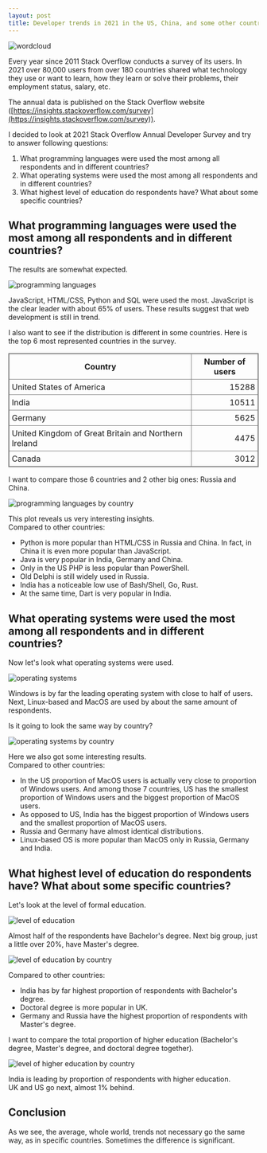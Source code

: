 ```yaml
---
layout: post
title: Developer trends in 2021 in the US, China, and some other countries.
---
```

<style>
table {
    border-collapse: collapse;
    border: 1px solid gray;
}
td, th {
    padding: 5px;
    border: 1px solid gray;
}
th {
    font-weight: bold;
}
td:nth-child(2) {
    text-align: right;
}

img {
    margin: 5px auto;
    display: block;
}
</style>

![wordcloud](../images/ds/wordcloud.png)
  

Every year since 2011 Stack Overflow conducts a survey of its users. In 2021 over 80,000 users from over 180 countries shared what technology they use or want to learn, how they learn or solve their problems, their employment status, salary, etc.

The annual data is published on the Stack Overflow website ([https://insights.stackoverflow.com/survey](https://insights.stackoverflow.com/survey)).

I decided to look at 2021 Stack Overflow Annual Developer Survey and try to answer following questions:

1. What programming languages were used the most among all respondents and in different countries?
2. What operating systems were used the most among all respondents and in different countries?
3. What highest level of education do respondents have? What about some specific countries?

## What programming languages were used the most among all respondents and in different countries?

The results are somewhat expected.

![programming languages](../images/ds/lang_all.png)

JavaScript, HTML/CSS, Python and SQL were used the most. JavaScript is the clear leader with about 65% of users. These results suggest that web development is still in trend.

I also want to see if the distribution is different in some countries.
Here is the top 6 most represented countries in the survey.

| Country | Number of users |
| --------------------------- | ------------------------ |
| United States of America | 15288 |
| India | 10511  |
| Germany | 5625  |
| United Kingdom of Great Britain and Northern Ireland| 4475  |
| Canada | 3012  |

I want to compare those 6 countries and 2 other big ones: Russia and China.

![programming languages by country](../images/ds/lang_all_by_country.png)

This plot reveals us very interesting insights.  
Compared to other countries:
- Python is more popular than HTML/CSS in Russia and China. In fact, in China it is even more popular than JavaScript.
- Java is very popular in India, Germany and China.
- Only in the US PHP is less popular than PowerShell.
- Old Delphi is still widely used in Russia.
- India has a noticeable low use of Bash/Shell, Go, Rust.
- At the same time, Dart is very popular in India.

## What operating systems were used the most among all respondents and in different countries?

Now let's look what operating systems were used.

![operating systems](../images/ds/os_all.png)

Windows is by far the leading operating system with close to half of users. Next, Linux-based and MacOS are used by about the same amount of respondents.

Is it going to look the same way by country?

![operating systems by country](../images/ds/os_all_by_country.png)

Here we also got some interesting results.  
Compared to other countries:
- In the US proportion of MacOS users is actually very close to proportion of Windows users. And among those 7 countries, US has the smallest proportion of Windows users and the biggest proportion of MacOS users.
- As opposed to US, India has the biggest proportion of Windows users and the smallest proportion of MacOS users.
- Russia and Germany have almost identical distributions.
- Linux-based OS is more popular than MacOS only in Russia, Germany and India.

## What highest level of education do respondents have? What about some specific countries?

Let's look at the level of formal education.

![level of education](../images/ds/ed_all.png)

Almost half of the respondents have Bachelor's degree. Next big group, just a little over 20%, have Master's degree.

![level of education by country](../images/ds/ed_all_by_country.png)

Compared to other countries:
- India has by far highest proportion of respondents with Bachelor's degree.
- Doctoral degree is more popular in UK.
- Germany and Russia have the highest proportion of respondents with Master's degree.

I want to compare the total proportion of higher education (Bachelor's degree, Master's degree, and doctoral degree together).

![level of higher education by country](../images/ds/ed_high_by_country.png)

India is leading by proportion of respondents with higher education.  
UK and US go next, almost 1% behind.

## Conclusion

As we see, the average, whole world, trends not necessary go the same way, as in specific countries. Sometimes the difference is significant.
